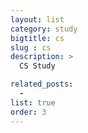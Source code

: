 ```yaml
---
layout: list
category: study
bigtitle: cs
slug : cs
description: >
  CS Study

related_posts:
  -
list: true
order: 3
---
```


